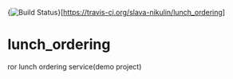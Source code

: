 {<img src="https://travis-ci.org/slava-nikulin/lunch_ordering.svg?branch=master" alt="Build Status" />}[https://travis-ci.org/slava-nikulin/lunch_ordering]
# lunch_ordering
ror lunch ordering service(demo project)
